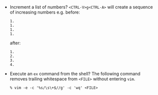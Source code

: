 - Increment a list of numbers? `<CTRL-V>g<CTRL-A>` will create a sequence of
  increasing numbers e.g. before:
  ```
  1.
  1.
  1.
  1.
  ```
  after:
  ```
  1.
  2.
  3.
  4.
  ```
- Execute an `ex` command from the shell? The following command removes
  trailing whitespace from `<FILE>` without entering `vim`.
  ```
  % vim -e -c '%s/\s\+$//g' -c 'wq' <FILE>
  ```
